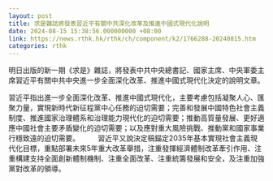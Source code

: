 ```yaml
---
layout: post
title: 求是雜誌將發表習近平有關中共深化改革及推進中國式現代化說明
date: 2024-08-15 15:38:56.000000000 +08:00
link: https://news.rthk.hk/rthk/ch/component/k2/1766288-20240815.htm
categories: rthk
---
```


明日出版的新一期《求是》雜誌，將發表中共中央總書記、國家主席、中央軍委主席習近平有關中共中央進一步全面深化改革、推進中國式現代化決定的說明文章。

習近平指出進一步全面深化改革、推進中國式現代化，主要考慮包括凝聚人心、匯聚力量，實現新時代新征程黨中心任務的迫切需要；完善和發展中國特色社會主義制度、推進國家治理體系和治理能力現代化的迫切需要；推動高質量發展、更好適應中國社會主要矛盾變化的迫切需要；以及應對重大風險挑戰、推動黨和國家事業行穩致遠的迫切需要。
　　
習近平又說決定稿錨定2035年基本實現社會主義現代化目標，重點部署未來5年重大改革舉措，注重發揮經濟體制改革牽引作用、注重構建支持全面創新體制機制、注重全面改革、注重統籌發展和安全，及注重加強黨對改革的領導。
